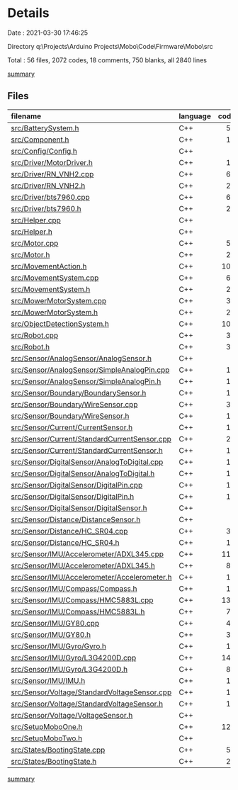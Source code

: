 # Details

Date : 2021-03-30 17:46:25

Directory q:\Projects\Arduino Projects\Mobo\Code\Firmware\Mobo\src

Total : 56 files,  2072 codes, 18 comments, 750 blanks, all 2840 lines

[summary](results.md)

## Files
| filename | language | code | comment | blank | total |
| :--- | :--- | ---: | ---: | ---: | ---: |
| [src/BatterySystem.h](/src/BatterySystem.h) | C++ | 51 | 0 | 17 | 68 |
| [src/Component.h](/src/Component.h) | C++ | 16 | 0 | 4 | 20 |
| [src/Config/Config.h](/src/Config/Config.h) | C++ | 0 | 0 | 3 | 3 |
| [src/Driver/MotorDriver.h](/src/Driver/MotorDriver.h) | C++ | 16 | 0 | 10 | 26 |
| [src/Driver/RN_VNH2.cpp](/src/Driver/RN_VNH2.cpp) | C++ | 62 | 0 | 16 | 78 |
| [src/Driver/RN_VNH2.h](/src/Driver/RN_VNH2.h) | C++ | 22 | 0 | 15 | 37 |
| [src/Driver/bts7960.cpp](/src/Driver/bts7960.cpp) | C++ | 60 | 0 | 16 | 76 |
| [src/Driver/bts7960.h](/src/Driver/bts7960.h) | C++ | 25 | 0 | 9 | 34 |
| [src/Helper.cpp](/src/Helper.cpp) | C++ | 1 | 0 | 6 | 7 |
| [src/Helper.h](/src/Helper.h) | C++ | 6 | 0 | 1 | 7 |
| [src/Motor.cpp](/src/Motor.cpp) | C++ | 55 | 0 | 18 | 73 |
| [src/Motor.h](/src/Motor.h) | C++ | 27 | 0 | 11 | 38 |
| [src/MovementAction.h](/src/MovementAction.h) | C++ | 108 | 1 | 37 | 146 |
| [src/MovementSystem.cpp](/src/MovementSystem.cpp) | C++ | 69 | 0 | 27 | 96 |
| [src/MovementSystem.h](/src/MovementSystem.h) | C++ | 23 | 0 | 11 | 34 |
| [src/MowerMotorSystem.cpp](/src/MowerMotorSystem.cpp) | C++ | 37 | 0 | 11 | 48 |
| [src/MowerMotorSystem.h](/src/MowerMotorSystem.h) | C++ | 25 | 0 | 8 | 33 |
| [src/ObjectDetectionSystem.h](/src/ObjectDetectionSystem.h) | C++ | 100 | 0 | 34 | 134 |
| [src/Robot.cpp](/src/Robot.cpp) | C++ | 38 | 0 | 15 | 53 |
| [src/Robot.h](/src/Robot.h) | C++ | 39 | 0 | 9 | 48 |
| [src/Sensor/AnalogSensor/AnalogSensor.h](/src/Sensor/AnalogSensor/AnalogSensor.h) | C++ | 8 | 0 | 3 | 11 |
| [src/Sensor/AnalogSensor/SimpleAnalogPin.cpp](/src/Sensor/AnalogSensor/SimpleAnalogPin.cpp) | C++ | 13 | 0 | 4 | 17 |
| [src/Sensor/AnalogSensor/SimpleAnalogPin.h](/src/Sensor/AnalogSensor/SimpleAnalogPin.h) | C++ | 13 | 0 | 3 | 16 |
| [src/Sensor/Boundary/BoundarySensor.h](/src/Sensor/Boundary/BoundarySensor.h) | C++ | 12 | 1 | 3 | 16 |
| [src/Sensor/Boundary/WireSensor.cpp](/src/Sensor/Boundary/WireSensor.cpp) | C++ | 33 | 0 | 11 | 44 |
| [src/Sensor/Boundary/WireSensor.h](/src/Sensor/Boundary/WireSensor.h) | C++ | 18 | 0 | 8 | 26 |
| [src/Sensor/Current/CurrentSensor.h](/src/Sensor/Current/CurrentSensor.h) | C++ | 10 | 0 | 4 | 14 |
| [src/Sensor/Current/StandardCurrentSensor.cpp](/src/Sensor/Current/StandardCurrentSensor.cpp) | C++ | 21 | 0 | 5 | 26 |
| [src/Sensor/Current/StandardCurrentSensor.h](/src/Sensor/Current/StandardCurrentSensor.h) | C++ | 18 | 0 | 8 | 26 |
| [src/Sensor/DigitalSensor/AnalogToDigital.cpp](/src/Sensor/DigitalSensor/AnalogToDigital.cpp) | C++ | 13 | 0 | 4 | 17 |
| [src/Sensor/DigitalSensor/AnalogToDigital.h](/src/Sensor/DigitalSensor/AnalogToDigital.h) | C++ | 16 | 0 | 4 | 20 |
| [src/Sensor/DigitalSensor/DigitalPin.cpp](/src/Sensor/DigitalSensor/DigitalPin.cpp) | C++ | 12 | 0 | 4 | 16 |
| [src/Sensor/DigitalSensor/DigitalPin.h](/src/Sensor/DigitalSensor/DigitalPin.h) | C++ | 13 | 0 | 5 | 18 |
| [src/Sensor/DigitalSensor/DigitalSensor.h](/src/Sensor/DigitalSensor/DigitalSensor.h) | C++ | 8 | 0 | 3 | 11 |
| [src/Sensor/Distance/DistanceSensor.h](/src/Sensor/Distance/DistanceSensor.h) | C++ | 9 | 0 | 5 | 14 |
| [src/Sensor/Distance/HC_SR04.cpp](/src/Sensor/Distance/HC_SR04.cpp) | C++ | 30 | 0 | 10 | 40 |
| [src/Sensor/Distance/HC_SR04.h](/src/Sensor/Distance/HC_SR04.h) | C++ | 18 | 0 | 8 | 26 |
| [src/Sensor/IMU/Accelerometer/ADXL345.cpp](/src/Sensor/IMU/Accelerometer/ADXL345.cpp) | C++ | 116 | 0 | 47 | 163 |
| [src/Sensor/IMU/Accelerometer/ADXL345.h](/src/Sensor/IMU/Accelerometer/ADXL345.h) | C++ | 89 | 0 | 15 | 104 |
| [src/Sensor/IMU/Accelerometer/Accelerometer.h](/src/Sensor/IMU/Accelerometer/Accelerometer.h) | C++ | 13 | 1 | 4 | 18 |
| [src/Sensor/IMU/Compass/Compass.h](/src/Sensor/IMU/Compass/Compass.h) | C++ | 10 | 1 | 3 | 14 |
| [src/Sensor/IMU/Compass/HMC5883L.cpp](/src/Sensor/IMU/Compass/HMC5883L.cpp) | C++ | 137 | 0 | 49 | 186 |
| [src/Sensor/IMU/Compass/HMC5883L.h](/src/Sensor/IMU/Compass/HMC5883L.h) | C++ | 71 | 0 | 15 | 86 |
| [src/Sensor/IMU/GY80.cpp](/src/Sensor/IMU/GY80.cpp) | C++ | 46 | 0 | 18 | 64 |
| [src/Sensor/IMU/GY80.h](/src/Sensor/IMU/GY80.h) | C++ | 35 | 0 | 14 | 49 |
| [src/Sensor/IMU/Gyro/Gyro.h](/src/Sensor/IMU/Gyro/Gyro.h) | C++ | 11 | 0 | 8 | 19 |
| [src/Sensor/IMU/Gyro/L3G4200D.cpp](/src/Sensor/IMU/Gyro/L3G4200D.cpp) | C++ | 144 | 2 | 58 | 204 |
| [src/Sensor/IMU/Gyro/L3G4200D.h](/src/Sensor/IMU/Gyro/L3G4200D.h) | C++ | 89 | 0 | 32 | 121 |
| [src/Sensor/IMU/IMU.h](/src/Sensor/IMU/IMU.h) | C++ | 13 | 0 | 11 | 24 |
| [src/Sensor/Voltage/StandardVoltageSensor.cpp](/src/Sensor/Voltage/StandardVoltageSensor.cpp) | C++ | 19 | 0 | 5 | 24 |
| [src/Sensor/Voltage/StandardVoltageSensor.h](/src/Sensor/Voltage/StandardVoltageSensor.h) | C++ | 16 | 0 | 6 | 22 |
| [src/Sensor/Voltage/VoltageSensor.h](/src/Sensor/Voltage/VoltageSensor.h) | C++ | 9 | 0 | 2 | 11 |
| [src/SetupMoboOne.h](/src/SetupMoboOne.h) | C++ | 129 | 8 | 62 | 199 |
| [src/SetupMoboTwo.h](/src/SetupMoboTwo.h) | C++ | 1 | 0 | 0 | 1 |
| [src/States/BootingState.cpp](/src/States/BootingState.cpp) | C++ | 59 | 4 | 24 | 87 |
| [src/States/BootingState.h](/src/States/BootingState.h) | C++ | 20 | 0 | 7 | 27 |

[summary](results.md)